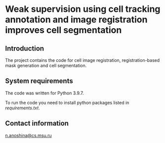 # Weak supervision using cell tracking annotation and image registration improves cell segmentation

## Introduction

The project contains the code for cell image registration, registration-based mask generation and cell segmentation.

## System requirements
The code was written for Python 3.9.7.

To run the code you need to install python packages listed in _requirements.txt_.

## Contact information
n.anoshina@cs.msu.ru

